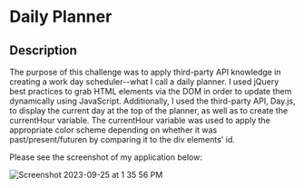 # Daily Planner

## Description

The purpose of this challenge was to apply third-party API knowledge in creating a work day scheduler--what I call a daily planner. I used jQuery best practices to grab HTML elements via the DOM in order to update them dynamically using JavaScript. 
Additionally, I used the third-party API, Day.js, to display the current day at the top of the planner, as well as to create the currentHour variable. The currentHour variable was used to apply the appropriate color scheme depending on whether it was past/present/futuren by comparing it to the div elements' id. 

Please see the screenshot of my application below:

![Screenshot 2023-09-25 at 1 35 56 PM](https://github.com/Kristin611/daily-planner/assets/131815565/5b60c8de-c7c5-446b-85c7-5e1732fb88ca)


